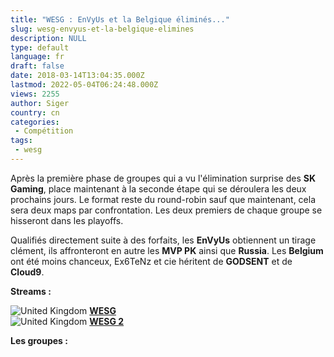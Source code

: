 ```yaml
---
title: "WESG : EnVyUs et la Belgique éliminés..."
slug: wesg-envyus-et-la-belgique-elimines
description: NULL
type: default
language: fr
draft: false
date: 2018-03-14T13:04:35.000Z
lastmod: 2022-05-04T06:24:48.000Z
views: 2255
author: Siger
country: cn
categories:
 - Compétition
tags:
 - wesg
---
```

Après la première phase de groupes qui a vu l'élimination surprise des **SK Gaming**, place maintenant à la seconde étape qui se déroulera les deux prochains jours. Le format reste du round-robin sauf que maintenant, cela sera deux maps par confrontation. Les deux premiers de chaque groupe se hisseront dans les playoffs.  
  
Qualifiés directement suite à des forfaits, les **EnVyUs** obtiennent un tirage clément, ils affronteront en autre les **MVP PK** ainsi que **Russia**. Les **Belgium** ont été moins chanceux, Ex6TeNz et cie héritent de **GODSENT** et de **Cloud9**. 

**Streams :** 

![United Kingdom](/images/countries/gb.svg)⁠ [**WESG** ](https://www.twitch.tv/wesg%5Fcsgo)  
![United Kingdom](/images/countries/gb.svg)⁠ [**WESG 2**](http://www.twitch.tv/wesg%5Fcsgo%5F2)

**Les groupes :**
  
  
